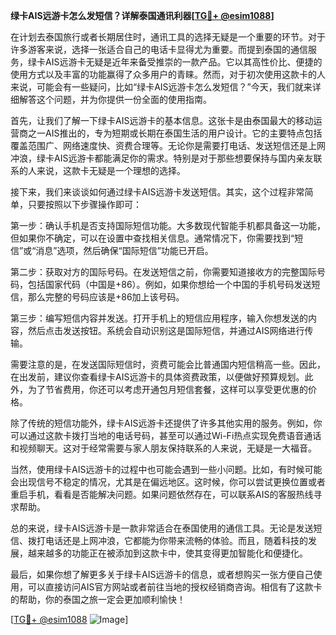 **绿卡AIS远游卡怎么发短信？详解泰国通讯利器[[TG💪+ @esim1088](https://t.me/s/esim1088)]**

在计划去泰国旅行或者长期居住时，通讯工具的选择无疑是一个重要的环节。对于许多游客来说，选择一张适合自己的电话卡显得尤为重要。而提到泰国的通信服务，绿卡AIS远游卡无疑是近年来备受推崇的一款产品。它以其高性价比、便捷的使用方式以及丰富的功能赢得了众多用户的青睐。然而，对于初次使用这款卡的人来说，可能会有一些疑问，比如“绿卡AIS远游卡怎么发短信？”今天，我们就来详细解答这个问题，并为你提供一份全面的使用指南。

首先，让我们了解一下绿卡AIS远游卡的基本信息。这张卡是由泰国最大的移动运营商之一AIS推出的，专为短期或长期在泰国生活的用户设计。它的主要特点包括覆盖范围广、网络速度快、资费合理等。无论你是需要打电话、发送短信还是上网冲浪，绿卡AIS远游卡都能满足你的需求。特别是对于那些想要保持与国内亲友联系的人来说，这款卡无疑是一个理想的选择。

接下来，我们来谈谈如何通过绿卡AIS远游卡发送短信。其实，这个过程非常简单，只要按照以下步骤操作即可：

第一步：确认手机是否支持国际短信功能。大多数现代智能手机都具备这一功能，但如果你不确定，可以在设置中查找相关信息。通常情况下，你需要找到“短信”或“消息”选项，然后确保“国际短信”功能已开启。

第二步：获取对方的国际号码。在发送短信之前，你需要知道接收方的完整国际号码，包括国家代码（中国是+86）。例如，如果你想给一个中国的手机号码发送短信，那么完整的号码应该是+86加上该号码。

第三步：编写短信内容并发送。打开手机上的短信应用程序，输入你想发送的内容，然后点击发送按钮。系统会自动识别这是国际短信，并通过AIS网络进行传输。

需要注意的是，在发送国际短信时，资费可能会比普通国内短信稍高一些。因此，在出发前，建议你查看绿卡AIS远游卡的具体资费政策，以便做好预算规划。此外，为了节省费用，你还可以考虑开通包月短信套餐，这样可以享受更优惠的价格。

除了传统的短信功能外，绿卡AIS远游卡还提供了许多其他实用的服务。例如，你可以通过这款卡拨打当地的电话号码，甚至可以通过Wi-Fi热点实现免费语音通话和视频聊天。这对于经常需要与家人朋友保持联系的人来说，无疑是一大福音。

当然，使用绿卡AIS远游卡的过程中也可能会遇到一些小问题。比如，有时候可能会出现信号不稳定的情况，尤其是在偏远地区。这时候，你可以尝试更换位置或者重启手机，看看是否能解决问题。如果问题依然存在，可以联系AIS的客服热线寻求帮助。

总的来说，绿卡AIS远游卡是一款非常适合在泰国使用的通信工具。无论是发送短信、拨打电话还是上网冲浪，它都能为你带来流畅的体验。而且，随着科技的发展，越来越多的功能正在被添加到这款卡中，使其变得更加智能化和便捷化。

最后，如果你想了解更多关于绿卡AIS远游卡的信息，或者想购买一张方便自己使用，可以直接访问AIS官方网站或者前往当地的授权经销商咨询。相信有了这款卡的帮助，你的泰国之旅一定会更加顺利愉快！

[[TG💪+ @esim1088](https://t.me/s/esim1088) ![Image](https://i.postimg.cc/4NQfJmqS/Snipaste-2025-05-13-00-14-12.png)]